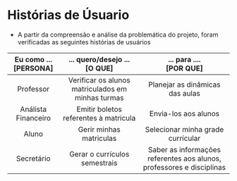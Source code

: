 # Histórias de Úsuario

- A partir da compreensão e análise da problemática do projeto, foram verificadas as seguintes histórias de usuários 

| <center>Eu como ...<br />[PERSONA]</center>    |      <center>... quero/desejo ...<br />[O QUE]</center>       |  <center>... para ....<br />[POR QUE]</center>  |
|----------|:-------------:|------:|
| <center>Professor</center> | <center>Verificar os alunos matriculados em minhas turmas</center> | <center>Planejar as dinâmicas das aulas</center> |
| <center>Análista Financeiro</center> | <center>Emitir boletos referentes à matricula</center> | <center>Envia-los aos alunos</center> |
| <center>Aluno</center> | <center>Gerir minhas matriculas</center> | <center>Selecionar minha grade currícular</center> |
| <center>Secretário</center> | <center>Gerar o currículos semestrais</center> | <center>Saber as informações referentes aos alunos, professores e disciplinas</center> |

